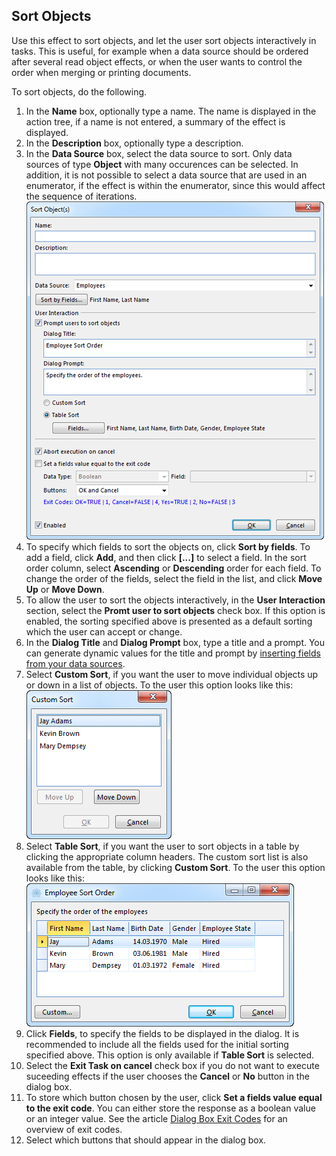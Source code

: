 ## Sort Objects

Use this effect to sort objects, and let the user sort objects interactively in tasks. This is useful, for example when a data source should be ordered after several read object effects, or when the user wants to control the order when merging or printing documents.

To sort objects, do the following.

1.  In the **Name** box, optionally type a name. The name is displayed in the action tree, if a name is not entered, a summary of the effect is displayed.
2.  In the **Description** box, optionally type a description.
3.  In the **Data Source** box, select the data source to sort. Only data sources of type **Object** with many occurences can be selected. In addition, it is not possible to select a data source that are used in an enumerator, if the effect is within the enumerator, since this would affect the sequence of iterations.  
    ![IDA487F60B1FF74C66.png](media/IDA487F60B1FF74C66.png)
4.  To specify which fields to sort the objects on, click **Sort by fields**. To add a field, click **Add**, and then click **[...]** to select a field. In the sort order column, select **Ascending** or **Descending** order for each field. To change the order of the fields, select the field in the list, and click **Move Up** or **Move Down**.
5.  To allow the user to sort the objects interactively, in the **User Interaction** section, select the **Promt user to sort objects** check box. If this option is enabled, the sorting specified above is presented as a default sorting which the user can accept or change.
6.  In the **Dialog Title** and **Dialog Prompt** box, type a title and a prompt. You can generate dynamic values for the title and prompt by [inserting fields from your data sources](../generate-dynamic-values-for-text-fields.md "Generate Dynamic Values for Text Fields").
7.  Select **Custom Sort**, if you want the user to move individual objects up or down in a list of objects. To the user this option looks like this:  
    ![ID406D248ABBCC413C.png](media/ID406D248ABBCC413C.png)
8.  Select **Table Sort**, if you want the user to sort objects in a table by clicking the appropriate column headers. The custom sort list is also available from the table, by clicking **Custom Sort**. To the user this option looks like this:  
    ![ID84006EEA422A4C0D.png](media/ID84006EEA422A4C0D.png)
9.  Click **Fields**, to specify the fields to be displayed in the dialog. It is recommended to include all the fields used for the initial sorting specified above. This option is only available if **Table Sort** is selected.
10.  Select the **Exit Task on cancel** check box if you do not want to execute suceeding effects if the user chooses the **Cancel** or **No** button in the dialog box.
11.  To store which button chosen by the user, click **Set a fields value equal to the exit code**. You can either store the response as a boolean value or an integer value. See the article [Dialog Box Exit Codes](../../../../dialog-box-exit-codes.md "Dialog Box Exit Codes") for an overview of exit codes.
12.  Select which buttons that should appear in the dialog box.